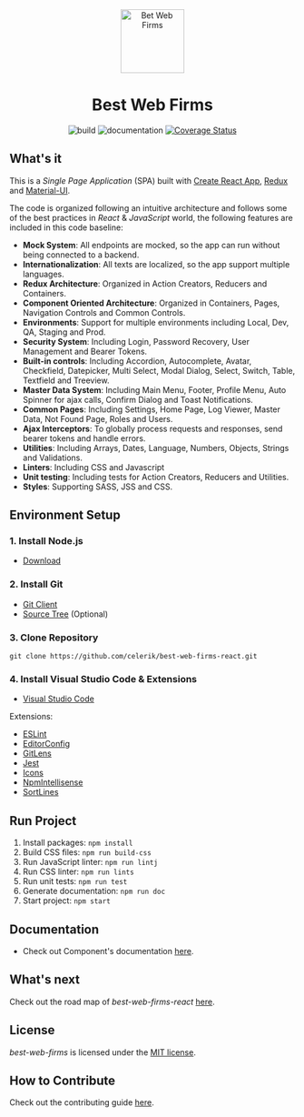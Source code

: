 <div align="center" markdown="1">

<img src="https://www.bestwebfirms.com/img/badges/best-web-firms.png" alt="Bet Web Firms" width="112">

# Best Web Firms

![build](https://github.com/celerik/best-web-firms-react/workflows/build/badge.svg)
![documentation](https://github.com/celerik/best-web-firms-react/workflows/documentation/badge.svg)
[![Coverage Status](https://coveralls.io/repos/github/celerik/best-web-firms-react/badge.svg?branch=master)](https://coveralls.io/github/celerik/best-web-firms-react?branch=master)

</div>

## What's it

This is a *Single Page Application* (SPA) built with [Create React App](https://github.com/facebook/create-react-app), [Redux](https://es.redux.js.org/) and [Material-UI](https://material-ui.com/).

The code is organized following an intuitive architecture and follows some of the best practices in *React* & *JavaScript* world, the following features are included in this code baseline:

- **Mock System**: All endpoints are mocked, so the app can run without being connected to a backend.
- **Internationalization**: All texts are localized, so the app support multiple languages.
- **Redux Architecture**: Organized in Action Creators, Reducers and Containers.
- **Component Oriented Architecture**: Organized in Containers, Pages, Navigation Controls and Common Controls.
- **Environments**: Support for multiple environments including Local, Dev, QA, Staging and Prod.
- **Security System**: Including Login, Password Recovery, User Management and Bearer Tokens.
- **Built-in controls**: Including Accordion, Autocomplete, Avatar, Checkfield, Datepicker, Multi Select, Modal Dialog, Select, Switch, Table, Textfield and Treeview.
- **Master Data System**: Including Main Menu, Footer, Profile Menu, Auto Spinner for ajax calls, Confirm Dialog and Toast Notifications.
- **Common Pages**: Including Settings, Home Page, Log Viewer, Master Data, Not Found Page, Roles and Users.
- **Ajax Interceptors**: To globally process requests and responses, send bearer tokens and handle errors.
- **Utilities**: Including Arrays, Dates, Language, Numbers, Objects, Strings and Validations.
- **Linters**: Including CSS and Javascript
- **Unit testing**: Including tests for Action Creators, Reducers and Utilities.
- **Styles**: Supporting SASS, JSS and CSS.

## Environment Setup

### 1. Install Node.js
 - [Download](https://nodejs.org/es/download)

### 2. Install Git
- [Git Client](https://git-scm.com/downloads)
- [Source Tree](https://www.sourcetreeapp.com) (Optional)

### 3. Clone Repository
```shell
git clone https://github.com/celerik/best-web-firms-react.git
```

### 4. Install Visual Studio Code & Extensions
 - [Visual Studio Code](https://code.visualstudio.com/download)

Extensions:
 - [ESLint](https://marketplace.visualstudio.com/items?itemName=dbaeumer.vscode-eslint)
 - [EditorConfig](https://marketplace.visualstudio.com/items?itemName=EditorConfig.EditorConfig)
 - [GitLens](https://marketplace.visualstudio.com/items?itemName=eamodio.gitlens)
 - [Jest](https://marketplace.visualstudio.com/items?itemName=Orta.vscode-jest)
 - [Icons](https://marketplace.visualstudio.com/items?itemName=robertohuertasm.vscode-icons)
 - [NpmIntellisense](https://marketplace.visualstudio.com/items?itemName=christian-kohler.npm-intellisense)
 - [SortLines](https://marketplace.visualstudio.com/items?itemName=Tyriar.sort-lines)

## Run Project

 1. Install packages: `npm install`
 2. Build CSS files: `npm run build-css`
 3. Run JavaScript linter: `npm run lintj`
 4. Run CSS linter: `npm run lints`
 5. Run unit tests: `npm run test`
 6. Generate documentation: `npm run doc`
 7. Start project: `npm start`
 
 
## Documentation

 - Check out Component's documentation [here](https://github.com/celerik/best-web-firms-react/blob/gh-pages/README.md).
 
## What's next

Check out the road map of *best-web-firms-react* [here](ROADMAP.md).

## License

*best-web-firms* is licensed under the [MIT license](LICENSE).

## How to Contribute
Check out the contributing guide [here](CONTRIBUTING.md).
